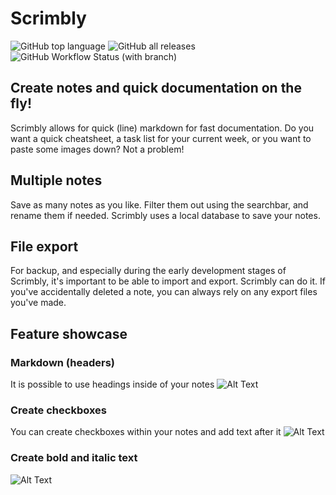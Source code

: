 # Scrimbly
![GitHub top language](https://img.shields.io/github/languages/top/lucasdeprogrammeur/scrimbly)
![GitHub all releases](https://img.shields.io/github/downloads/lucasdeprogrammeur/scrimbly/total)
![GitHub Workflow Status (with branch)](https://img.shields.io/github/actions/workflow/status/lucasdeprogrammeur/scrimbly/node.js.yml)

## Create notes and quick documentation on the fly! 
Scrimbly allows for quick (line) markdown for fast documentation. Do you want a quick cheatsheet, a task list for your current week, or you want to paste some images down? Not a problem!

## Multiple notes
Save as many notes as you like. Filter them out using the searchbar, and rename them if needed. Scrimbly uses a local database to save your notes.

## File export
For backup, and especially during the early development stages of Scrimbly, it's important to be able to import and export. Scrimbly can do it. If you've accidentally deleted a note, you can always rely on any export files you've made.

## Feature showcase

### Markdown (headers)
It is possible to use headings inside of your notes
![Alt Text](https://s4.gifyu.com/images/Markdown.gif)

### Create checkboxes
You can create checkboxes within your notes and add text after it
![Alt Text](https://s4.gifyu.com/images/Checkboxes.gif)

### Create bold and italic text
![Alt Text](https://s4.gifyu.com/images/text-emphasis.gif)

